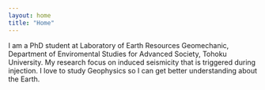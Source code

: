 ```yaml
---
layout: home
title: "Home"
---
```


I am a PhD student at Laboratory of Earth Resources Geomechanic, Department of Enviromental Studies for Advanced Society, Tohoku University. My research focus on induced seismicity that is triggered during injection.
I love to study Geophysics so I can get better understanding about the Earth.
